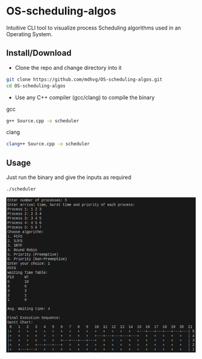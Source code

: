 # OS-scheduling-algos
Intuitive CLI tool to visualize process Scheduling algorithms used in an Operating System.

## Install/Download

- Clone the repo and change directory into it

```sh
git clone https://github.com/mdhvg/OS-scheduling-algos.git
cd OS-scheduling-algos
```

- Use any C++ compiler (gcc/clang) to compile the binary

gcc

```sh
g++ Source.cpp -o scheduler
```

clang

```sh
clang++ Source.cpp -o scheduler
```

## Usage

Just run the binary and give the inputs as required

```sh
./scheduler
```

![Screenshot of usage](Screenshot.png)